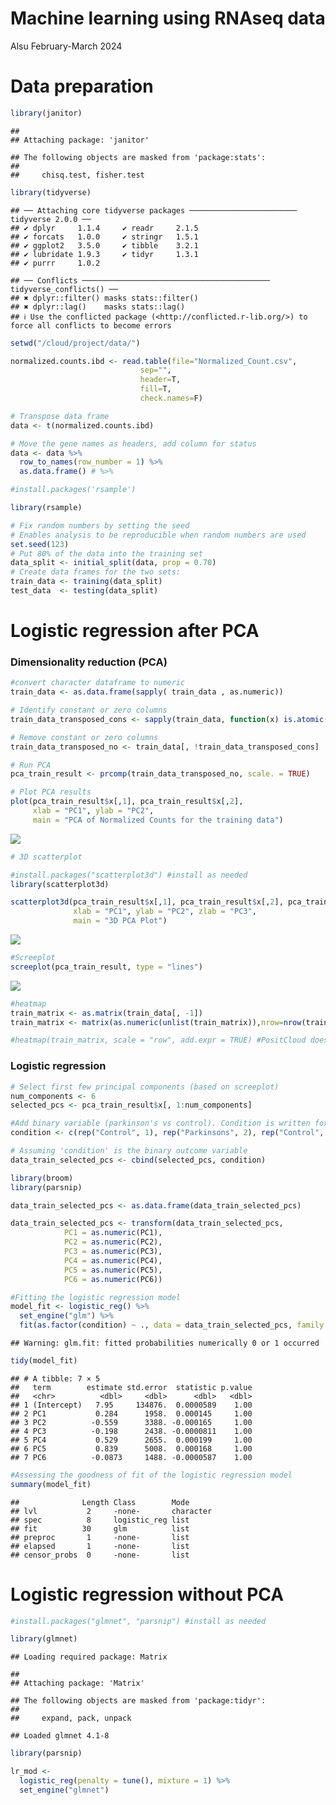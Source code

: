 Machine learning using RNAseq data
================
Alsu
February-March 2024

# Data preparation

``` r
library(janitor)
```

    ## 
    ## Attaching package: 'janitor'

    ## The following objects are masked from 'package:stats':
    ## 
    ##     chisq.test, fisher.test

``` r
library(tidyverse)
```

    ## ── Attaching core tidyverse packages ──────────────────────── tidyverse 2.0.0 ──
    ## ✔ dplyr     1.1.4     ✔ readr     2.1.5
    ## ✔ forcats   1.0.0     ✔ stringr   1.5.1
    ## ✔ ggplot2   3.5.0     ✔ tibble    3.2.1
    ## ✔ lubridate 1.9.3     ✔ tidyr     1.3.1
    ## ✔ purrr     1.0.2

    ## ── Conflicts ────────────────────────────────────────── tidyverse_conflicts() ──
    ## ✖ dplyr::filter() masks stats::filter()
    ## ✖ dplyr::lag()    masks stats::lag()
    ## ℹ Use the conflicted package (<http://conflicted.r-lib.org/>) to force all conflicts to become errors

``` r
setwd("/cloud/project/data/")  

normalized.counts.ibd <- read.table(file="Normalized_Count.csv",
                             sep="",
                             header=T,
                             fill=T,
                             check.names=F)

# Transpose data frame
data <- t(normalized.counts.ibd)

# Move the gene names as headers, add column for status
data <- data %>%
  row_to_names(row_number = 1) %>%
  as.data.frame() # %>%
```

``` r
#install.packages('rsample')

library(rsample)

# Fix random numbers by setting the seed 
# Enables analysis to be reproducible when random numbers are used 
set.seed(123)
# Put 80% of the data into the training set 
data_split <- initial_split(data, prop = 0.70)
# Create data frames for the two sets:
train_data <- training(data_split)
test_data  <- testing(data_split)
```

# Logistic regression after PCA

### Dimensionality reduction (PCA)

``` r
#convert character dataframe to numeric
train_data <- as.data.frame(sapply( train_data , as.numeric))

# Identify constant or zero columns
train_data_transposed_cons <- sapply(train_data, function(x) is.atomic(x) && length(unique(x)) == 1)

# Remove constant or zero columns
train_data_transposed_no <- train_data[, !train_data_transposed_cons]

# Run PCA
pca_train_result <- prcomp(train_data_transposed_no, scale. = TRUE)
```

``` r
# Plot PCA results
plot(pca_train_result$x[,1], pca_train_result$x[,2], 
     xlab = "PC1", ylab = "PC2", 
     main = "PCA of Normalized Counts for the training data")
```

![](Project_files/figure-gfm/visualize-pca-1.png)<!-- -->

``` r
# 3D scatterplot

#install.packages("scatterplot3d") #install as needed
library(scatterplot3d)

scatterplot3d(pca_train_result$x[,1], pca_train_result$x[,2], pca_train_result$x[,3], 
              xlab = "PC1", ylab = "PC2", zlab = "PC3", 
              main = "3D PCA Plot")
```

![](Project_files/figure-gfm/visualize-pca-2.png)<!-- -->

``` r
#Screeplot
screeplot(pca_train_result, type = "lines")
```

![](Project_files/figure-gfm/visualize-pca-3.png)<!-- -->

``` r
#heatmap
train_matrix <- as.matrix(train_data[, -1])   
train_matrix <- matrix(as.numeric(unlist(train_matrix)),nrow=nrow(train_matrix))

#heatmap(train_matrix, scale = "row", add.expr = TRUE) #PositCloud does not have enought computing power for this one
```

### Logistic regression

``` r
# Select first few principal components (based on screeplot)
num_components <- 6
selected_pcs <- pca_train_result$x[, 1:num_components]

#Add binary variable (parkinson's vs control). Condition is written for the seed(123)
condition <- c(rep("Control", 1), rep("Parkinsons", 2), rep("Control", 4), rep("Parkinsons", 2))

# Assuming 'condition' is the binary outcome variable
data_train_selected_pcs <- cbind(selected_pcs, condition)
```

``` r
library(broom)
library(parsnip)

data_train_selected_pcs <- as.data.frame(data_train_selected_pcs)

data_train_selected_pcs <- transform(data_train_selected_pcs, 
            PC1 = as.numeric(PC1), 
            PC2 = as.numeric(PC2),
            PC3 = as.numeric(PC3), 
            PC4 = as.numeric(PC4),
            PC5 = as.numeric(PC5), 
            PC6 = as.numeric(PC6))

#Fitting the logistic regression model
model_fit <- logistic_reg() %>%
  set_engine("glm") %>%
  fit(as.factor(condition) ~ ., data = data_train_selected_pcs, family = "binomial")
```

    ## Warning: glm.fit: fitted probabilities numerically 0 or 1 occurred

``` r
tidy(model_fit)
```

    ## # A tibble: 7 × 5
    ##   term        estimate std.error  statistic p.value
    ##   <chr>          <dbl>     <dbl>      <dbl>   <dbl>
    ## 1 (Intercept)   7.95     134876.  0.0000589    1.00
    ## 2 PC1           0.284      1958.  0.000145     1.00
    ## 3 PC2          -0.559      3388. -0.000165     1.00
    ## 4 PC3          -0.198      2438. -0.0000811    1.00
    ## 5 PC4           0.529      2655.  0.000199     1.00
    ## 6 PC5           0.839      5008.  0.000168     1.00
    ## 7 PC6          -0.0873     1488. -0.0000587    1.00

``` r
#Assessing the goodness of fit of the logistic regression model
summary(model_fit)
```

    ##              Length Class        Mode     
    ## lvl           2     -none-       character
    ## spec          8     logistic_reg list     
    ## fit          30     glm          list     
    ## preproc       1     -none-       list     
    ## elapsed       1     -none-       list     
    ## censor_probs  0     -none-       list

# Logistic regression without PCA

``` r
#install.packages("glmnet", "parsnip") #install as needed

library(glmnet)
```

    ## Loading required package: Matrix

    ## 
    ## Attaching package: 'Matrix'

    ## The following objects are masked from 'package:tidyr':
    ## 
    ##     expand, pack, unpack

    ## Loaded glmnet 4.1-8

``` r
library(parsnip)

lr_mod <- 
  logistic_reg(penalty = tune(), mixture = 1) %>% 
  set_engine("glmnet")
```
